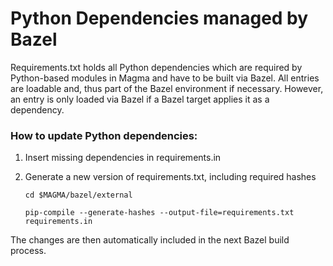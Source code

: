 # Python Dependencies managed by Bazel

Requirements.txt holds all Python dependencies which are required by Python-based modules in Magma and have to be built via Bazel. All entries are loadable and, thus part of the Bazel environment if necessary. However, an entry is only loaded via Bazel if a Bazel target applies it as a dependency. 

### How to update Python dependencies:

 1. Insert missing dependencies in requirements.in 

 2. Generate a new version of requirements.txt, including required hashes 
    
       `cd $MAGMA/bazel/external`

       `pip-compile --generate-hashes --output-file=requirements.txt requirements.in`

 The changes are then automatically included in the next Bazel build process.

